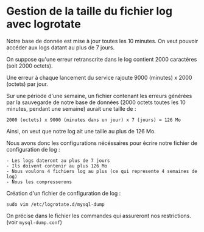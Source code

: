 # **Gestion de la taille du fichier log avec logrotate**


Notre base de donnée est mise à jour toutes les 10 minutes.
On veut pouvoir accéder aux logs datant au plus de 7 jours.

On suppose qu'une erreur retranscrite dans le log contient 2000 caractères (soit 2000 octets). 

Une erreur à chaque lancement du service rajoute 9000 (minutes) x 2000 (octets) par jour. 

Sur une période d'une semaine, un fichier contenant les erreurs générées par la sauvegarde de notre base de données (2000 octets toutes les 10 minutes, pendant une semaine) aurait une taille de : 

    2000 (octets) x 9000 (minutes dans un jour) x 7 (jours) = 126 Mo

Ainsi, on veut que notre log ait une taille au plus de 126 Mo. 

Nous avons donc les configurations nécéssaires pour écrire notre fichier de configuration de log :

    - Les logs dateront au plus de 7 jours
    - Ils doivent contenir au plus 126 Mo
    - Nous voulons 4 fichiers log au plus (ce qui represente 4 semaines de log)
    - Nous les compresserons 


Création d'un fichier de configuration de log :

    sudo vim /etc/logrotate.d/mysql-dump 

On précise dans le fichier les commandes qui assureront nos restrictions.(voir `mysql-dump.conf`)



